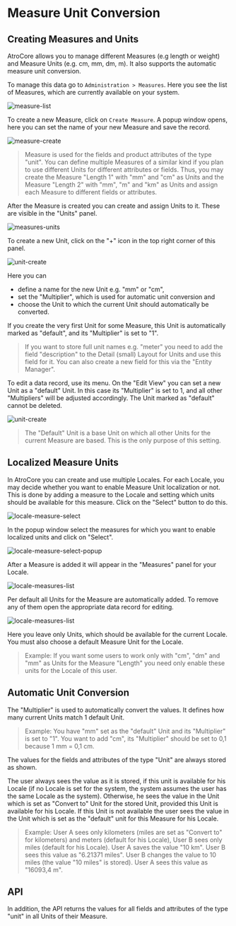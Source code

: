 # Measure Unit Conversion
 
## Creating Measures and Units
 
AtroCore allows you to manage different Measures (e.g length or weight) and Measure Units (e.g. cm, mm, dm, m). It also supports the automatic measure unit conversion.
 
To manage this data go to `Administration > Measures`. Here you see the list of Measures, which are currently available on your system.
 
![measure-list](../_assets/admin-guide/measure-unit-conversion/measure-list.png)
 
To create a new Measure, click on `Create Measure`. A popup window opens, here you can set the name of your new Measure and save the record.
 
![measure-create](../_assets/admin-guide/measure-unit-conversion/measure-create.png)
 
> Measure is used for the fields and product attributes of the type "unit". You can define multiple Measures of a similar kind if you plan to use different Units for different attributes or fields. Thus, you may create the Measure "Length 1" with "mm" and "cm" as Units and the Measure "Length 2" with "mm", "m" and "km" as Units and assign each Measure to different fields or attributes.
 
After the Measure is created you can create and assign Units to it. These are visible in the "Units" panel.
 
![measures-units](../_assets/admin-guide/measure-unit-conversion/measures-units.png)
 
To create a new Unit, click on the "+" icon in the top right corner of this panel.
 
![unit-create](../_assets/admin-guide/measure-unit-conversion/unit-create.png)
 
Here you can
- define a name for the new Unit e.g. "mm" or "cm",
- set the "Multiplier", which is used for automatic unit conversion and
- choose the Unit to which the current Unit should automatically be converted.
 
If you create the very first Unit for some Measure, this Unit is automatically marked as "default", and its "Multiplier" is set to "1".
 
> If you want to store full unit names e.g. "meter" you need to add the field "description" to the Detail (small) Layout for Units and use this field for it. You can also create a new field for this via the "Entity Manager".
 
To edit a data record, use its menu. On the "Edit View" you can set a new Unit as a "default" Unit. In this case its "Multiplier" is set to 1, and all other "Multipliers" will be adjusted accordingly. The Unit marked as "default" cannot be deleted.
 
![unit-create](../_assets/admin-guide/measure-unit-conversion/unit-edit.png)
 
> The "Default" Unit is a base Unit on which all other Units for the current Measure are based. This is the only purpose of this setting.
 
## Localized Measure Units
In AtroCore you can create and use multiple Locales. For each Locale, you may decide whether you want to enable Measure Unit localization or not. This is done by adding a measure to the Locale and setting which units should be available for this measure. Click on the "Select" button to do this.
 
![locale-measure-select](../_assets/admin-guide/measure-unit-conversion/locale-measure-select.png)
 
In the popup window select the measures for which you want to enable localized units and click on "Select".
 
![locale-measure-select-popup](../_assets/admin-guide/measure-unit-conversion/locale-measure-select-popup.png)
 
After a Measure is added it will appear in the "Measures" panel for your Locale.
 
![locale-measures-list](../_assets/admin-guide/measure-unit-conversion/locale-measures-list.png)
 
Per default all Units for the Measure are automatically added. To remove any of them open the appropriate data record for editing.
 
![locale-measures-list](../_assets/admin-guide/measure-unit-conversion/locale-measures-edit.png)
 
Here you leave only Units, which should be available for the current Locale. You must also choose a default Measure Unit for the Locale.
 
> Example: If you want some users to work only with "cm", "dm" and "mm" as Units for the Measure "Length" you need only enable these units for the Locale of this user.
 
## Automatic Unit Conversion
 
The "Multiplier" is used to automatically convert the values. It defines how many current Units match 1 default Unit.
 
> Example: You have "mm" set as the "default" Unit and its "Multiplier" is set to "1". You want to add "cm", its "Multiplier" should be set to 0,1 because 1 mm = 0,1 cm.
 
The values for the fields and attributes of the type "Unit" are always stored as shown.
 
The user always sees the value as it is stored, if this unit is available for his Locale (if no Locale is set for the system, the system assumes the user has the same Locale as the system). Otherwise, he sees the value in the Unit which is set as "Convert to" Unit for the stored Unit, provided this Unit is available for his Locale. If this Unit is not available the user sees the value in the Unit which is set as the "default" unit for this Measure for his Locale.
 
> Example: User A sees only kilometers (miles are set as "Convert to" for kilometers) and meters (default for his Locale), User B sees only miles (default for his Locale). User A saves the value "10 km". User B sees this value as "6.21371 miles". User B changes the value to 10 miles (the value "10 miles" is stored). User A sees this value as "16093,4 m".
 
## API
 
In addition, the API returns the values for all fields and attributes of the type "unit" in all Units of their Measure.